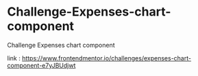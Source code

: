 # Challenge-Expenses-chart-component


Challenge Expenses chart component


link : https://www.frontendmentor.io/challenges/expenses-chart-component-e7yJBUdjwt
